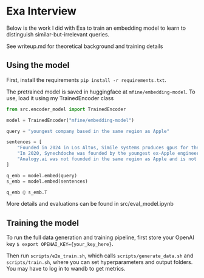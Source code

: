 # Exa Interview
Below is the work I did with Exa to train an embedding model to learn to distinguish similar-but-irrelevant queries.

See writeup.md for theoretical background and training details

## Using the model

First, install the requirements `pip install -r requirements.txt`.

The pretrained model is saved in huggingface at `mfine/embedding-model`. To use, load it using my TrainedEncoder class

```python
from src.encoder_model import TrainedEncoder

model = TrainedEncoder("mfine/embedding-model")

query = "youngest company based in the same region as Apple"

sentences = [
    "Founded in 2024 in Los Altos, Simile systems produces gpus for the blockchain",
    "In 2020, Synechdoche was founded by the youngest ex-Apple engineers, based out of the New York",
    "Analogy.ai was not founded in the same region as Apple and is not the youngest company"
]

q_emb = model.embed(query)
s_emb = model.embed(sentences)

q_emb @ s_emb.T
```

More details and evaluations can be found in src/eval_model.ipynb

## Training the model

To run the full data generation and training pipeline, first store your OpenAI key
`$ export OPENAI_KEY={your_key_here}`.

Then run `scripts/e2e_train.sh`, which calls `scripts/generate_data.sh` and `scripts/train.sh`, where you can set hyperparameters and output folders. You may have to log in to wandb to get metrics.
